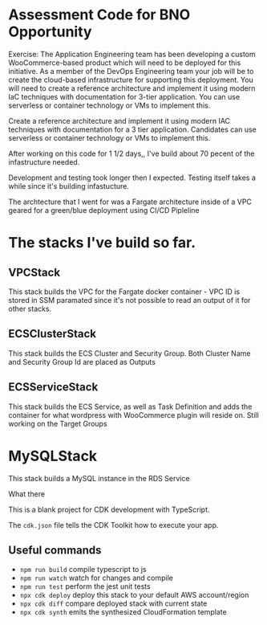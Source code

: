 # Assessment Code for BNO Opportunity

Exercise: The Application Engineering team has been developing a custom WooCommerce-based product which will need to be deployed for this initiative. As a member of the DevOps Engineering team your job will be to create the cloud-based infrastructure for supporting this deployment. You will need to create a reference architecture and implement it using modern IaC techniques with documentation for 3-tier application. You can use serverless or container technology or VMs to implement this.

Create a reference architecture and implement it using modern IAC techniques with documentation for a 3 tier application. Candidates can use serverless or container technology or VMs to implement this.

After working on this code for 1 1/2 days,, I've build about 70 pecent of the infastructure needed.

Development and testing took longer then I expected. Testing itself takes a while since it's building infastucture.

The archtecture that I went for was a Fargate architecture inside of a VPC geared for a green/blue deployment using CI/CD Pipleline



# The stacks I've build so far.

## VPCStack
This stack builds the VPC for the Fargate docker container - VPC ID is stored in SSM paramated since it's not possible to read an output of it for other stacks.

## ECSClusterStack
This stack builds the ECS Cluster and Security Group. Both Cluster Name and Security Group Id are placed as Outputs

## ECSServiceStack
This stack builds the ECS Service, as well as Task Definition and adds the container for what wordpress with  WooCommerce plugin will reside on. Still working on the Target Groups

# MySQLStack
This stack builds a MySQL instance in the RDS Service

What there 











This is a blank project for CDK development with TypeScript.

The `cdk.json` file tells the CDK Toolkit how to execute your app.

## Useful commands

* `npm run build`   compile typescript to js
* `npm run watch`   watch for changes and compile
* `npm run test`    perform the jest unit tests
* `npx cdk deploy`  deploy this stack to your default AWS account/region
* `npx cdk diff`    compare deployed stack with current state
* `npx cdk synth`   emits the synthesized CloudFormation template
